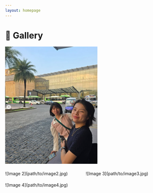 ```yaml
---
layout: homepage
---
```


# 📸 Gallery

<div style="display: flex; gap: 20px; flex-wrap: wrap;">
  <div style="flex: 1 1 200px;">
   <img src="./conference.png" alt="Conference Pic" style="max-width: 300px;">
  </div>
  <div style="flex: 1 1 200px;">
    ![Image 2](path/to/image2.jpg)
  </div>
  <div style="flex: 1 1 200px;">
    ![Image 3](path/to/image3.jpg)
  </div>
  <div style="flex: 1 1 200px;">
    ![Image 4](path/to/image4.jpg)
  </div>
</div>
